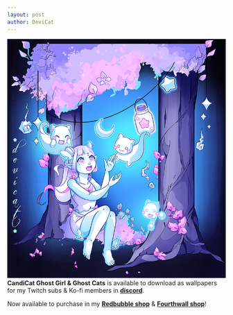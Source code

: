 ```yaml
---
layout: post
author: DeviCat
---
```


![](/img/art/CandiCatGhostGirl&GhostCats2024.png)
**CandiCat Ghost Girl & Ghost Cats** is available to download as wallpapers for my Twitch subs & Ko-fi members in **[discord](https://discord.com/invite/devicat)**.

<!--card-->

Now available to purchase in my **[Redbubble shop](https://devicatoutlet.redbubble.com)** & **[Fourthwall shop](https://devicat-shop.fourthwall.com)**!
